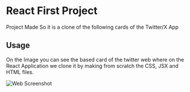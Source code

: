 # React First Project

Project Made So it is a clone of the following cards of the Twitter/X App

## Usage
On the Image you can see the based card of the twitter web where on the React Application we clone it by making from scratch the CSS, JSX and HTML files.

![Web Screenshot](https://i.ibb.co/TKm0XcV/image-2024-02-26-204734726.png)

